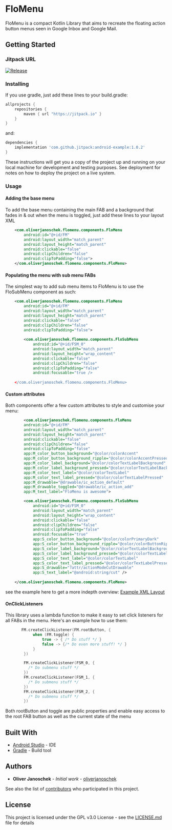 # FloMenu
FloMenu is a compact Kotlin Library that aims to recreate the floating action button menus seen in Google Inbox and Google Mail.

## Getting Started

### Jitpack URL

[![Release](https://jitpack.io/v/oliverjanoschek/FloMenu.svg)](https://jitpack.io/#oliverjanoschek/FloMenu)

### Installing

If you use gradle, just add these lines to your build.gradle:

```gradle
allprojects {
    repositories {
        maven { url "https://jitpack.io" }
    }
}
```

and:

```gradle
dependencies {
    implementation 'com.github.jitpack:android-example:1.0.2'
}
```

These instructions will get you a copy of the project up and running on your local machine for development and testing purposes. See deployment for notes on how to deploy the project on a live system.

### Usage

#### Adding the base menu

To add the base menu containing the main FAB and a background that fades in & out when the menu is toggled, just add these lines to your layout XML

```XML
    <com.oliverjanoschek.flomenu.components.FloMenu
        android:id="@+id/FM"
        android:layout_width="match_parent"
        android:layout_height="match_parent"
        android:clickable="false"
        android:clipChildren="false"
        android:clipToPadding="false">
    </com.oliverjanoschek.flomenu.components.FloMenu>
```
#### Populating the menu with sub menu FABs

The simplest way to add sub menu items to FloMenu is to use the FloSubMenu component as such:

```XML
    <com.oliverjanoschek.flomenu.components.FloMenu
        android:id="@+id/FM"
        android:layout_width="match_parent"
        android:layout_height="match_parent"
        android:clickable="false"
        android:clipChildren="false"
        android:clipToPadding="false">
        
        <com.oliverjanoschek.flomenu.components.FloSubMenu
            android:id="@+id/FSM_0"
            android:layout_width="match_parent"
            android:layout_height="wrap_content"
            android:clickable="false"
            android:clipChildren="false"
            android:clipToPadding="false"
            android:focusable="true />
            
    </com.oliverjanoschek.flomenu.components.FloMenu>
```

#### Custom attributes

Both components offer a few custom attributes to style and customise your menu:

```XML
        <com.oliverjanoschek.flomenu.components.FloMenu
        android:id="@+id/FM"
        android:layout_width="match_parent"
        android:layout_height="match_parent"
        android:clickable="false"
        android:clipChildren="false"
        android:clipToPadding="false"
        app:M_color_button_background="@color/colorAccent"
        app:M_color_button_background_ripple="@color/colorAccentPressed"
        app:M_color_label_background="@color/colorTextLabelBackground"
        app:M_color_label_background_pressed="@color/colorTextLabelBackgroundPressed"
        app:M_color_text_label="@color/colorTextLabel"
        app:M_color_text_label_pressed="@color/colorTextLabelPressed"
        app:M_drawable="@drawable/ic_action_default"
        app:M_drawable_toggled="@drawable/ic_action_add"
        app:M_text_label="FloMenu is awesome">

        <com.oliverjanoschek.flomenu.components.FloSubMenu
            android:id="@+id/FSM_0"
            android:layout_width="match_parent"
            android:layout_height="wrap_content"
            android:clickable="false"
            android:clipChildren="false"
            android:clipToPadding="false"
            android:focusable="true"
            app:S_color_button_background="@color/colorPrimaryDark"
            app:S_color_button_background_ripple="@color/colorButtonRippleLight"
            app:S_color_label_background="@color/colorTextLabelBackground"
            app:S_color_label_background_pressed="@color/colorTextLabelBackgroundPressed"
            app:S_color_text_label="@color/colorTextLabel"
            app:S_color_text_label_pressed="@color/colorTextLabelPressed"
            app:S_drawable="?attr/actionModeCutDrawable"
            app:S_text_label="@android:string/cut" />
            
    </com.oliverjanoschek.flomenu.components.FloMenu>
```
see the example here to get a more indepth overview: [Example XML Layout](https://github.com/oliverjanoschek/FloMenu/blob/master/example/src/main/res/layout/activity_main.xml)

#### OnClickListeners

This library uses a lambda function to make it easy to set click listeners for all FABs in the menu. Here's an example how to use them:

```Kotlin
       FM.createClickListener(FM.rootButton, {
            when (FM.toggle) {
                true -> { /* Do stuff */ }
                false -> {/* Do even more stuff! */ }
            }
        })

        FM.createClickListener(FSM_0, {
          /* Do submenu stuff */
        })
        FM.createClickListener(FSM_1, {
          /* Do submenu stuff */
        })
        FM.createClickListener(FSM_2, {
          /* Do submenu stuff */
        })
```
Both rootButton and toggle are public properties and enable easy access to the root FAB button as well as the current state of the menu

## Built With

* [Android Studio](https://developer.android.com/studio/index.html) - IDE
* [Gradle](https://gradle.org/) - Build tool

## Authors

* **Oliver Janoschek** - *Initial work* - [oliverjanoschek](https://github.com/oliverjanoschek)

See also the list of [contributors](https://github.com/oliverjanoschek/FloMenu/contributors) who participated in this project.

## License

This project is licensed under the GPL v3.0 License - see the [LICENSE.md](LICENSE.md) file for details
